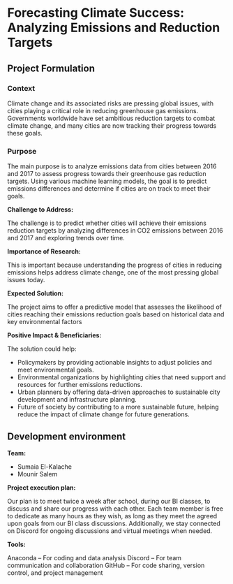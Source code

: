 # Forecasting Climate Success: Analyzing Emissions and Reduction Targets

## Project Formulation

### Context

Climate change and its associated risks are pressing global issues, with cities playing a critical role in reducing greenhouse gas emissions. Governments worldwide have set ambitious reduction targets to combat climate change, and many cities are now tracking their progress towards these goals.

### Purpose

The main purpose is to analyze emissions data from cities between 2016 and 2017 to assess progress towards their greenhouse gas reduction targets. Using various machine learning models, the goal is to predict emissions differences and determine if cities are on track to meet their goals.

**Challenge to Address:**

The challenge is to predict whether cities will achieve their emissions reduction targets by analyzing differences in CO2 emissions between 2016 and 2017 and exploring trends over time.

**Importance of Research:**

This is important because understanding the progress of cities in reducing emissions helps address climate change, one of the most pressing global issues today.

**Expected Solution:**

The project aims to offer a predictive model that assesses the likelihood of cities reaching their emissions reduction goals based on historical data and key environmental factors

**Positive Impact & Beneficiaries:**

The solution could help:
* Policymakers by providing actionable insights to adjust policies and meet environmental goals.
* Environmental organizations by highlighting cities that need support and resources for further emissions reductions.
* Urban planners by offering data-driven approaches to sustainable city development and infrastructure planning.
* Future of society by contributing to a more sustainable  future, helping reduce the impact of climate change for future generations.

## Development environment

**Team:**
* Sumaia El-Kalache
* Mounir Salem

**Project execution plan:**

Our plan is to meet twice a week after school, during our BI classes, to discuss and share our progress with each other. Each team member is free to dedicate as many hours as they wish, as long as they meet the agreed upon goals from our BI class discussions. Additionally, we stay connected on Discord for ongoing discussions and virtual meetings when needed.

**Tools:**

Anaconda – For coding and data analysis
Discord – For team communication and collaboration
GitHub – For code sharing, version control, and project management
